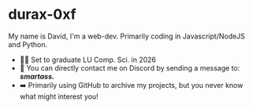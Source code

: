 # durax-0xf

My name is David, I'm a web-dev. Primarily coding in Javascript/NodeJS and Python.

- 👨‍🎓 Set to graduate LU Comp. Sci. in 2026 
- 💬 You can directly contact me on Discord by sending a message to: **_smartass._**
- ➡️ Primarily using GitHub to archive my projects, but you never know what might interest you!


